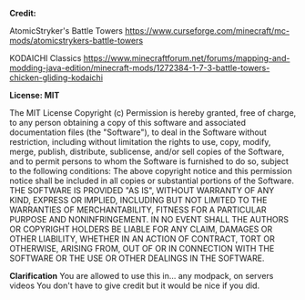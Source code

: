 **Credit:**

AtomicStryker's Battle Towers
https://www.curseforge.com/minecraft/mc-mods/atomicstrykers-battle-towers

KODAICHI Classics
https://www.minecraftforum.net/forums/mapping-and-modding-java-edition/minecraft-mods/1272384-1-7-3-battle-towers-chicken-gliding-kodaichi


**License: MIT**

The MIT License Copyright (c) <year> <copyright holders> Permission is hereby granted, free of charge, to any person obtaining a copy of this software and associated documentation files
 (the "Software"), to deal in the Software without restriction, including without limitation the rights to use, copy, modify, merge, publish, distribute, sublicense, and/or sell copies
 of the Software, and to permit persons to whom the Software is furnished to do so, subject to the following conditions: The above copyright notice and this permission notice shall be
 included in all copies or substantial portions of the Software. THE SOFTWARE IS PROVIDED "AS IS", WITHOUT WARRANTY OF ANY KIND, EXPRESS OR IMPLIED, INCLUDING BUT NOT LIMITED TO THE
 WARRANTIES OF MERCHANTABILITY, FITNESS FOR A PARTICULAR PURPOSE AND NONINFRINGEMENT. IN NO EVENT SHALL THE AUTHORS OR COPYRIGHT HOLDERS BE LIABLE FOR ANY CLAIM, DAMAGES OR OTHER
 LIABILITY, WHETHER IN AN ACTION OF CONTRACT, TORT OR OTHERWISE, ARISING FROM, OUT OF OR IN CONNECTION WITH THE SOFTWARE OR THE USE OR OTHER DEALINGS IN THE SOFTWARE. 

**Clarification**
You are allowed to use this in...
 any modpack,
 on servers
 videos
 You don't have to give credit but it would be nice if you did.
